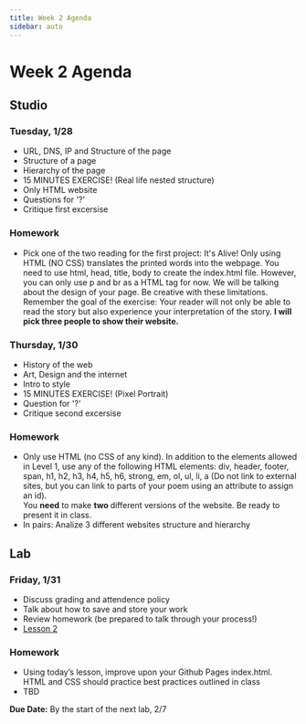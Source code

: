 ```yaml
---
title: Week 2 Agenda
sidebar: auto
---
```


# Week 2 Agenda

## Studio

### Tuesday, 1/28

- URL, DNS, IP and Structure of the page <br>
- Structure of a page <br>
- Hierarchy of the page <br>
- 15 MINUTES EXERCISE! (Real life nested structure) <br>
- Only HTML website <br>
- Questions for '?' <br>
- Critique first excersise <br>

### Homework

- Pick one of the two reading for the first project: It's Alive! Only using HTML (NO CSS) translates the printed words into the webpage. You need to use html, head, title, body to create the index.html file.
  However, you can only use p and br as a HTML tag for now. We will be talking about the design of your page. Be creative with these limitations. Remember the goal of the exercise: Your reader will not only be able to read the story but also experience your interpretation of the story.
  <b> I will pick three people to show their website. </b>

### Thursday, 1/30

- History of the web <br>
- Art, Design and the internet </br>
- Intro to style <br>
- 15 MINUTES EXERCISE! (Pixel Portrait) <br>
- Question for '?' <br>
- Critique second excersise

### Homework

- Only use HTML (no CSS of any kind). In addition to the elements allowed in Level 1, use any of the following HTML elements: div, header, footer, span, h1, h2, h3, h4, h5, h6, strong, em, ol, ul, li, a (Do not link to external sites, but you can link to parts of your poem using an attribute to assign an id).
  <br>
  You <b>need</b> to make <strong> two </strong> different versions of the website. Be ready to present it in class.
  <br>
- In pairs: Analize 3 different websites structure and hierarchy

## Lab

### Friday, 1/31

- Discuss grading and attendence policy
- Talk about how to save and store your work
- Review homework (be prepared to talk through your process!)
- [Lesson 2](./-disabled)

### Homework

- Using today’s lesson, improve upon your Github Pages index.html. HTML and CSS should practice best practices outlined in class
- TBD

<b>Due Date:</b> By the start of the next lab, 2/7

